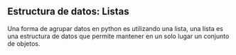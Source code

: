 ## Estructura de datos: Listas

Una forma de agrupar datos en python es utilizando una lista, una lista es una estructura de datos que permite mantener en un solo lugar un conjunto de objetos.


